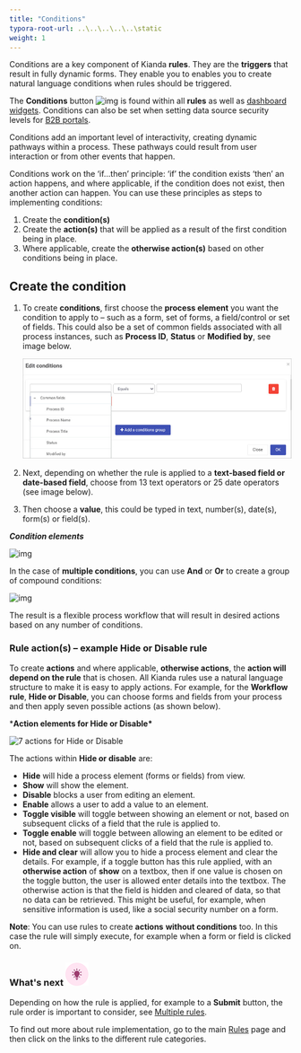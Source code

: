 ```yaml
---
title: "Conditions"
typora-root-url: ..\..\..\..\..\static
weight: 1
---
```


Conditions are a key component of Kianda **rules**. They are the **triggers** that result in fully dynamic forms. They enable you to enables you to create natural language conditions when rules should be triggered.

The **Conditions** button ![img](https://academy.kianda.com/wp-content/uploads/2022/02/condition.png) is found within all **rules** as well as [dashboard widgets](docs/platform/pages/). Conditions can also be set when setting data source security levels for [B2B portals](/docs/platform/b2b-portals/data-access/).

Conditions add an important level of interactivity, creating dynamic pathways within a process. These pathways could result from user interaction or from other events that happen.

Conditions work on the ‘if…then’ principle: ‘if’ the condition exists ‘then’ an action happens, and where applicable, if the condition does not exist, then another action can happen. You can use these principles as steps to implementing conditions:

1. Create the **condition(s)**
2. Create the **action(s)** that will be applied as a result of the first condition being in place.
3. Where applicable, create the **otherwise action(s)** based on other conditions being in place.

## Create the condition

1. To create **conditions**, first choose the **process element** you want the condition to apply to – such as a form, set of forms, a field/control or set of fields. This could also be a set of common fields associated with all process instances, such as **Process ID**, **Status** or **Modified by**, see image below.

   ![Common fields used in the process element part of a condition](/images/common-fields-in-condition.jpg)

2. Next, depending on whether the rule is applied to a **text-based field or date-based field**, choose from 13 text operators or 25 date operators (see image below).

3. Then choose a **value**, this could be typed in text, number(s), date(s), form(s) or field(s).

***Condition elements***

![img](https://academy.kianda.com/wp-content/uploads/2022/03/conditions3-2.gif)

In the case of **multiple conditions**, you can use **And** or **Or** to create a group of compound conditions:

![img](https://academy.kianda.com/wp-content/uploads/2022/03/editconditions-1.gif)

The result is a flexible process workflow that will result in desired actions based on any number of conditions.

### Rule action(s) – example Hide or Disable rule

To create **actions** and where applicable, **otherwise actions**, the **action will depend on the rule** that is chosen. All Kianda rules use a natural language structure to make it is easy to apply actions. For example, for the **Workflow rule**, **Hide or Disable**, you can choose forms and fields from your process and then apply seven possible actions (as shown below).

***Action elements for Hide or Disable\***

![7 actions for Hide or Disable](https://academy.kianda.com/wp-content/uploads/2022/02/hideoptions-1024x477.gif)

The actions within **Hide or disable** are:

- **Hide** will hide a process element (forms or fields) from view.
- **Show** will show the element.
- **Disable** blocks a user from editing an element.
- **Enable** allows a user to add a value to an element.
- **Toggle visible** will toggle between showing an element or not, based on subsequent clicks of a field that the rule is applied to.
- **Toggle enable** will toggle between allowing an element to be edited or not, based on subsequent clicks of a field that the rule is applied to.
- **Hide and clear** will allow you to hide a process element and clear the details. For example, if a toggle button has this rule applied, with an **otherwise action** of **show** on a textbox, then if one value is chosen on the toggle button, the user is allowed enter details into the textbox. The otherwise action is that the field is hidden and cleared of data, so that no data can be retrieved. This might be useful, for example, when sensitive information is used, like a social security number on a form.

**Note**: You can use rules to create **actions** **without conditions** too. In this case the rule will simply execute, for example when a form or field is clicked on.



### What's next  ![Idea icon](/images/18.png) ###

Depending on how the rule is applied, for example to a **Submit** button, the rule order is important to consider, see [Multiple rules](/docs/platform/rules/general/mutiple-rules/).

To find out more about rule implementation, go to the main [Rules](/docs/platform/rules/) page and then click on the links to the different rule categories.

